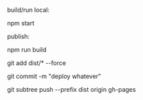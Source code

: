 build/run local:

npm start

publish:

npm run build

git add dist/\* --force

git commit -m "deploy whatever"

git subtree push --prefix dist origin gh-pages
